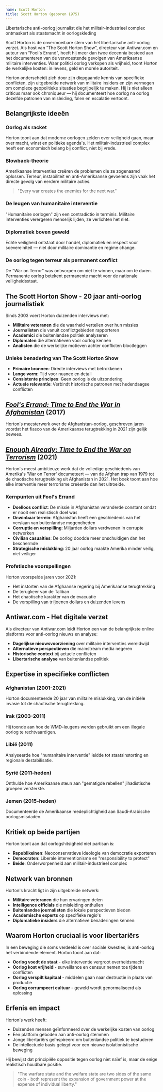 ```yaml
---
name: Scott Horton
title: Scott Horton (geboren 1975)
---
```


Libertarische anti-oorlog journalist die het militair-industrieel complex ontmaskert als staatsmacht in oorlogskleding

Scott Horton is de onvermoeibare stem van het libertarische anti-oorlog verzet. Als host van "The Scott Horton Show", directeur van Antiwar.com en auteur van "Fool's Errand", heeft hij meer dan twee decennia besteed aan het documenteren van de verwoestende gevolgen van Amerikaanse militaire interventies. Waar politici oorlog verkopen als vrijheid, toont Horton de werkelijke kosten: in levens, geld en morele autoriteit.

Horton onderscheidt zich door zijn diepgaande kennis van specifieke conflicten, zijn uitgebreide netwerk van militaire insiders en zijn vermogen om complexe geopolitieke situaties begrijpelijk te maken. Hij is niet alleen criticus maar ook chroniqueur — hij documenteert hoe oorlog na oorlog dezelfde patronen van misleiding, falen en escalatie vertoont.

## Belangrijkste ideeën

### Oorlog als racket
Horton toont aan dat moderne oorlogen zelden over veiligheid gaan, maar over macht, winst en politieke agenda's. Het militair-industrieel complex heeft een economisch belang bij conflict, niet bij vrede.

### Blowback-theorie
Amerikaanse interventies creëren de problemen die ze zogenaamd oplossen. Terreur, instabiliteit en anti-Amerikaanse gevoelens zijn vaak het directe gevolg van eerdere militaire acties.

> "Every war creates the enemies for the next war."

### De leugen van humanitaire interventie
"Humanitaire oorlogen" zijn een contradictio in terminis. Militaire interventies verergeren menselijk lijden, ze verlichten het niet.

### Diplomatiek boven geweld
Echte veiligheid ontstaat door handel, diplomatiek en respect voor soevereiniteit — niet door militaire dominantie en regime change.

### De oorlog tegen terreur als permanent conflict
De "War on Terror" was ontworpen om niet te winnen, maar om te duren. Permanente oorlog betekent permanente macht voor de nationale veiligheidsstaat.

## The Scott Horton Show - 20 jaar anti-oorlog journalistiek

Sinds 2003 voert Horton duizenden interviews met:

- **Militaire veteranen** die de waarheid vertellen over hun missies
- **Journalisten** die vanuit conflictgebieden rapporteren  
- **Academici** die buitenlandse politiek analyseren
- **Diplomaten** die alternatieven voor oorlog kennen
- **Analisten** die de werkelijke motieven achter conflicten blootleggen

### Unieke benadering van The Scott Horton Show

- **Primaire bronnen**: Directe interviews met betrokkenen
- **Lange vorm**: Tijd voor nuance en detail
- **Consistente principes**: Geen oorlog is de uitzondering
- **Actuele relevantie**: Verbindt historische patronen met hedendaagse conflicten

## [*Fool's Errand: Time to End the War in Afghanistan*](/bibliotheek/fools-errand) (2017)

Horton's meesterwerk over de Afghanistan-oorlog, geschreven jaren voordat het fiasco van de Amerikaanse terugtrekking in 2021 zijn gelijk bewees.

## [*Enough Already: Time to End the War on Terrorism*](/bibliotheek/enough-already) (2021)

Horton's meest ambitieuze werk dat de volledige geschiedenis van Amerika's 'War on Terror' documeteert — van de Afghan trap van 1979 tot de chaotische terugtrekking uit Afghanistan in 2021. Het boek toont aan hoe elke interventie meer terrorisme creëerde dan het uitroeide.

### Kernpunten uit Fool's Errand

- **Doelloos conflict**: De missie in Afghanistan veranderde constant omdat er nooit een realistisch doel was
- **Onwinbaar terrein**: Afghanistan heeft een geschiedenis van het verslaan van buitenlandse mogendheden
- **Corruptie en verspilling**: Miljarden dollars verdwenen in corrupte netwerken
- **Civilian casualties**: De oorlog doodde meer onschuldigen dan het beschermde
- **Strategische mislukking**: 20 jaar oorlog maakte Amerika minder veilig, niet veiliger

### Profetische voorspellingen

Horton voorspelde jaren voor 2021:
- Het instorten van de Afghaanse regering bij Amerikaanse terugtrekking
- De terugkeer van de Taliban
- Het chaotische karakter van de evacuatie
- De verspilling van triljoenen dollars en duizenden levens

## Antiwar.com - Het digitale verzet

Als directeur van Antiwar.com leidt Horton een van de belangrijkste online platforms voor anti-oorlog nieuws en analyse:

- **Dagelijkse nieuwsvoorziening** over militaire interventies wereldwijd
- **Alternatieve perspectieven** die mainstream media negeren
- **Historische context** bij actuele conflicten
- **Libertarische analyse** van buitenlandse politiek

## Expertise in specifieke conflicten

### Afghanistan (2001-2021)
Horton documenteerde 20 jaar van militaire mislukking, van de initiële invasie tot de chaotische terugtrekking.

### Irak (2003-2011)
Hij toonde aan hoe de WMD-leugens werden gebruikt om een illegale oorlog te rechtvaardigen.

### Libië (2011)
Analyseerde hoe "humanitaire interventie" leidde tot staatsinstorting en regionale destabilisatie.

### Syrië (2011-heden)
Onthulde hoe Amerikaanse steun aan "gematigde rebellen" jihadistische groepen versterkte.

### Jemen (2015-heden)
Documenteerde de Amerikaanse medeplichtigheid aan Saudi-Arabische oorlogsmisdaden.

## Kritiek op beide partijen

Horton toont aan dat oorlogshitsigheid niet partisan is:

- **Republikeinen**: Neoconservatieve ideologie van democratie exporteren
- **Democraten**: Liberale interventionisme en "responsibility to protect"
- **Beide**: Onderworpenheid aan militair-industrieel complex

## Netwerk van bronnen

Horton's kracht ligt in zijn uitgebreide netwerk:

- **Militaire veteranen** die hun ervaringen delen
- **Intelligence officials** die misleiding onthullen
- **Buitenlandse journalisten** die lokale perspectieven bieden
- **Academische experts** op specifieke regio's
- **Diplomatieke insiders** die alternatieve benaderingen kennen

## Waarom Horton cruciaal is voor libertariërs

In een beweging die soms verdeeld is over sociale kwesties, is anti-oorlog het verbindende element. Horton toont aan dat:

- **Oorlog voedt de staat** - elke interventie vergroot overheidsmacht
- **Oorlog kost vrijheid** - surveillance en censuur nemen toe tijdens conflicten  
- **Oorlog verspilt kapitaal** - middelen gaan naar destructie in plaats van productie
- **Oorlog corrumpeert cultuur** - geweld wordt genormaliseerd als oplossing

## Erfenis en impact

Horton's werk heeft:
- Duizenden mensen geïnformeerd over de werkelijke kosten van oorlog
- Een platform geboden aan anti-oorlog stemmen
- Jonge libertariërs geïnspireerd om buitenlandse politiek te bestuderen
- De intellectuele basis gelegd voor een nieuwe isolationistische beweging

Hij bewijst dat principiële oppositie tegen oorlog niet naïef is, maar de enige realistisch houdbare positie.

> "The warfare state and the welfare state are two sides of the same coin - both represent the expansion of government power at the expense of individual liberty." 